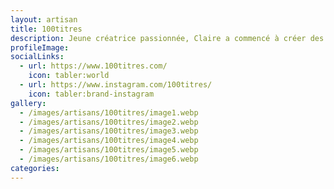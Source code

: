 ```yaml
---
layout: artisan
title: 100titres
description: Jeune créatrice passionnée, Claire a commencé à créer des vitraux en 2024. Née du désir de rendre accessible la beauté du vitrail, elle utilise la technique Tiffany associant rubans de cuivre et soudures à l'étain. Inspirées des saisons, ses créations petites et grandes embelliront vos murs et fenêtres.
profileImage:
socialLinks:
  - url: https://www.100titres.com/
    icon: tabler:world
  - url: https://www.instagram.com/100titres/
    icon: tabler:brand-instagram
gallery:
  - /images/artisans/100titres/image1.webp
  - /images/artisans/100titres/image2.webp
  - /images/artisans/100titres/image3.webp
  - /images/artisans/100titres/image4.webp
  - /images/artisans/100titres/image5.webp
  - /images/artisans/100titres/image6.webp
categories:
---
```

